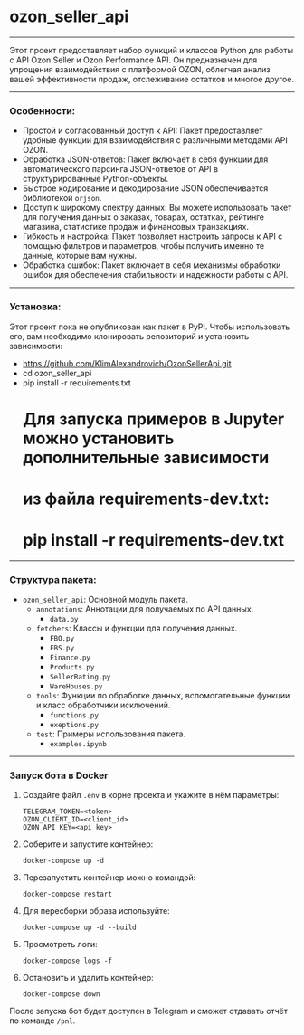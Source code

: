 # ozon_seller_api

___
Этот проект предоставляет набор функций и классов Python для работы с API Ozon Seller и Ozon Performance API. Он
предназначен для
упрощения взаимодействия с платформой OZON, облегчая анализ вашей эффективности продаж, отслеживание остатков и многое
другое.
___

### Особенности:

* Простой и согласованный доступ к API: Пакет предоставляет удобные функции для взаимодействия с различными методами API
  OZON.
* Обработка JSON-ответов: Пакет включает в себя функции для автоматического парсинга JSON-ответов от API в
  структурированные Python-объекты.
* Быстрое кодирование и декодирование JSON обеспечивается библиотекой `orjson`.
* Доступ к широкому спектру данных: Вы можете использовать пакет для получения данных о заказах, товарах, остатках,
  рейтинге магазина, статистике продаж и финансовых транзакциях.
* Гибкость и настройка: Пакет позволяет настроить запросы к API с помощью фильтров и параметров, чтобы получить именно
  те данные, которые вам нужны.
* Обработка ошибок: Пакет включает в себя механизмы обработки ошибок для обеспечения стабильности и надежности работы с
  API.

___

### Установка:

Этот проект пока не опубликован как пакет в PyPI. Чтобы использовать его, вам необходимо клонировать репозиторий и
установить зависимости:

- https://github.com/KlimAlexandrovich/OzonSellerApi.git
- cd ozon_seller_api
- pip install -r requirements.txt
  # Для запуска примеров в Jupyter можно установить дополнительные зависимости
  # из файла requirements-dev.txt:
  # pip install -r requirements-dev.txt

___

### Структура пакета:

* `ozon_seller_api`: Основной модуль пакета.
    * `annotations`: Аннотации для получаемых по API данных.
        * `data.py`
    * `fetchers`: Классы и функции для получения данных.
        * `FBO.py`
        * `FBS.py`
        * `Finance.py`
        * `Products.py`
        * `SellerRating.py`
        * `WareHouses.py`
    * `tools`: Функции по обработке данных, вспомогательные функции и класс обработчики исключений.
        * `functions.py`
        * `exeptions.py`
    * `test`: Примеры использования пакета.
        * `examples.ipynb`


___

### Запуск бота в Docker

1. Создайте файл `.env` в корне проекта и укажите в нём параметры:
   ```
   TELEGRAM_TOKEN=<token>
   OZON_CLIENT_ID=<client_id>
   OZON_API_KEY=<api_key>
   ```
2. Соберите и запустите контейнер:
   ```
   docker-compose up -d
   ```
3. Перезапустить контейнер можно командой:
   ```
   docker-compose restart
   ```
4. Для пересборки образа используйте:
   ```
   docker-compose up -d --build
   ```
5. Просмотреть логи:
   ```
   docker-compose logs -f
   ```
6. Остановить и удалить контейнер:
   ```
   docker-compose down
   ```

После запуска бот будет доступен в Telegram и сможет отдавать отчёт по команде `/pnl`.
